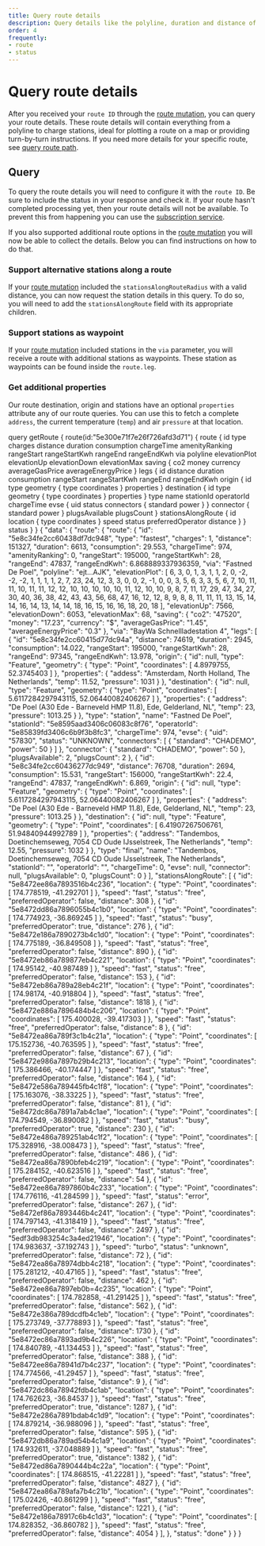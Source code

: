 ```yaml
---
title: Query route details
description: Query details like the polyline, duration and distance of route 
order: 4
frequently: 
- route
- status
---
```


# Query route details
After you received your `route ID` through the [route mutation](/API-Reference/Routes/mutate-route), you can query your route details. These route details will contain everything from a polyline to charge stations, ideal for plotting a route on a map or providing turn-by-turn instructions. If you need more details for your specific route, see [query route path](/API-Reference/Routes/query-route-path-details).

<api-reference-actions example-url="https://examples.chargetrip.com/?id=route" url="https://playground.chargetrip.com/page=getRoute"></api-reference-actions>

## Query
To query the route details you will need to configure it with the `route ID`. Be sure to include the status in your response and check it. If your route hasn't completed processing yet, then your route details will not be available. To prevent this from happening you can use the [subscription service](/API-Reference/Routes/subscribe-to-route-updates).

If you also supported additional route options in the [route mutation]() you will now be able to collect the details. Below you can find instructions on how to do that.

### Support alternative stations along a route
If your [route mutation](/API-Reference/Routes/mutate-route) included the `stationsAlongRouteRadius` with a valid distance, you can now request the station details in this query. To do so, you will need to add the `stationsAlongRoute` field with its appropriate children.

### Support stations as waypoint
If your [route mutation](/API-Reference/Routes/mutate-route) included stations in the `via` parameter, you will receive a route with additional stations as waypoints. These station as waypoints can be found inside the `route.leg`.

### Get additional properties
Our route destination, origin and stations have an optional `properties` attribute any of our route queries. You can use this to fetch a complete `address`, the current temperature (`temp`) and air `pressure` at that location. 

<schema name="route" :frequent="frequently"></schema>

<response error="route"></response>

<playground>
<code-block lang="graphql" type="query">					
query getRoute {
  route(id:"5e300e71f7e26f726afd3d71") {
    route {
      id
      type
      charges
      distance
      duration
      consumption
      chargeTime
      amenityRanking
      rangeStart
      rangeStartKwh
      rangeEnd
      rangeEndKwh
      via
      polyline
      elevationPlot
      elevationUp
      elevationDown
      elevationMax
      saving {
        co2
        money
        currency
        averageGasPrice
        averageEnergyPrice
      }
      legs {
        id
        distance
        duration
        consumption
        rangeStart
        rangeStartKwh
        rangeEnd
        rangeEndKwh
        origin {
          id
          type
          geometry {
            type
            coordinates
          }
          properties
        }
        destination {
          id
          type
          geometry {
            type
            coordinates
          }
          properties
        }
        type
        name
        stationId
        operatorId
        chargeTime
        evse {
          uid
          status
          connectors {
            standard
            power
          }
        }
        connector {
          standard
          power
        }
        plugsAvailable
        plugsCount
      }
      stationsAlongRoute {
        id
        location {
          type
          coordinates
        }
        speed
        status
        preferredOperator
        distance
      }
    }
    status
  }
}
</code-block>
<code-block lang="json" type="response">
{
  "data": {
    "route": {
      "route": {
        "id": "5e8c34fe2cc60438df7dc948",
        "type": "fastest",
        "charges": 1,
        "distance": 151327,
        "duration": 6613,
        "consumption": 29.553,
        "chargeTime": 974,
        "amenityRanking": 0,
        "rangeStart": 195000,
        "rangeStartKwh": 28,
        "rangeEnd": 47837,
        "rangeEndKwh": 6.868889337936359,
        "via": "Fastned De Poel",
        "polyline": "ejt...AJK",
        "elevationPlot": [
          6,
          3,
          0,
          1,
          3,
          1,
          1,
          2,
          0,
          -2,
          -2,
          -2,
          1,
          1,
          1,
          1,
          2,
          7,
          23,
          24,
          12,
          3,
          3,
          0,
          0,
          2,
          -1,
          0,
          0,
          3,
          5,
          6,
          3,
          3,
          5,
          6,
          7,
          10,
          11,
          11,
          10,
          11,
          11,
          12,
          12,
          10,
          10,
          10,
          10,
          10,
          11,
          12,
          10,
          10,
          9,
          8,
          7,
          11,
          17,
          29,
          47,
          34,
          27,
          30,
          40,
          36,
          38,
          42,
          43,
          43,
          56,
          68,
          47,
          16,
          12,
          12,
          8,
          9,
          8,
          8,
          11,
          11,
          11,
          13,
          15,
          14,
          14,
          16,
          14,
          13,
          14,
          14,
          18,
          16,
          15,
          16,
          16,
          18,
          20,
          18
        ],
        "elevationUp": 7566,
        "elevationDown": 6053,
        "elevationMax": 68,
        "saving": {
          "co2": "47520",
          "money": "17.23",
          "currency": "$",
          "averageGasPrice": "1.45",
          "averageEnergyPrice": "0.3"
        },
        "via": "BayWa Schnellladestation 4",
        "legs": [
          {
            "id": "5e8c34fe2cc60415d77dc94a",
            "distance": 74619,
            "duration": 2945,
            "consumption": 14.022,
            "rangeStart": 195000,
            "rangeStartKwh": 28,
            "rangeEnd": 97345,
            "rangeEndKwh": 13.978,
            "origin": {
              "id": null,
              "type": "Feature",
              "geometry": {
                "type": "Point",
                "coordinates": [
                  4.8979755,
                  52.3745403
                ]
              },
              "properties": {
                "addess": "Amsterdam, North Holland, The Netherlands",
                "temp": 11.52,
                "pressure": 1031
              }
            },
            "destination": {
              "id": null,
              "type": "Feature",
              "geometry": {
                "type": "Point",
                "coordinates": [
                  5.6117284297943115,
                  52.06440082406267
                ]
              },
              "properties": {
                "address": "De Poel (A30 Ede - Barneveld HMP 11.8), Ede, Gelderland, NL",
                "temp": 23,
                "pressure": 1013.25
              }
            },
            "type": "station",
            "name": "Fastned De Poel",
            "stationId": "5e8595aad3406c06083c8f76",
            "operatorId": "5e85839fd3406c6b9f3b8fc3",
            "chargeTime": 974,
            "evse": {
              "uid": "57830",
              "status": "UNKNOWN",
              "connectors": [
                {
                  "standard": "CHADEMO",
                  "power": 50
                }
              ]
            },
            "connector": {
              "standard": "CHADEMO",
              "power": 50
            },
            "plugsAvailable": 2,
            "plugsCount": 2
          },
          {
            "id": "5e8c34fe2cc60436277dc949",
            "distance": 76708,
            "duration": 2694,
            "consumption": 15.531,
            "rangeStart": 156000,
            "rangeStartKwh": 22.4,
            "rangeEnd": 47837,
            "rangeEndKwh": 6.869,
            "origin": {
              "id": null,
              "type": "Feature",
              "geometry": {
                "type": "Point",
                "coordinates": [
                  5.6117284297943115,
                  52.06440082406267
                ]
              },
              "properties": {
                "address": "De Poel (A30 Ede - Barneveld HMP 11.8), Ede, Gelderland, NL",
                "temp": 23,
                "pressure": 1013.25
              }
            },
            "destination": {
              "id": null,
              "type": "Feature",
              "geometry": {
                "type": "Point",
                "coordinates": [
                  6.41907267506761,
                  51.94840944992789
                ]
              },
              "properties": {
                "address": "Tandembos, Doetinchemseweg, 7054 CD Oude IJsselstreek, The Netherlands",
                "temp": 12.55,
                "pressure": 1032
              }
            },
            "type": "final",
            "name": "Tandembos, Doetinchemseweg, 7054 CD Oude IJsselstreek, The Netherlands",
            "stationId": "",
            "operatorId": "",
            "chargeTime": 0,
            "evse": null,
            "connector": null,
            "plugsAvailable": 0,
            "plugsCount": 0
          }
        ],
        "stationsAlongRoute": [
          {
            "id": "5e8472ee86a7893516b4c236",
            "location": {
              "type": "Point",
              "coordinates": [
                174.778519,
                -41.292701
              ]
            },
            "speed": "fast",
            "status": "free",
            "preferredOperator": false,
            "distance": 308
          },
          {
            "id": "5e8472dd86a7896055b4c1b0",
            "location": {
              "type": "Point",
              "coordinates": [
                174.774923,
                -36.869245
              ]
            },
            "speed": "fast",
            "status": "busy",
            "preferredOperator": true,
            "distance": 276
          },
          {
            "id": "5e8472e186a7890273b4c1d0",
            "location": {
              "type": "Point",
              "coordinates": [
                174.775189,
                -36.849508
              ]
            },
            "speed": "fast",
            "status": "free",
            "preferredOperator": false,
            "distance": 890
          },
          {
            "id": "5e8472eb86a789877eb4c221",
            "location": {
              "type": "Point",
              "coordinates": [
                174.95142,
                -40.987489
              ]
            },
            "speed": "fast",
            "status": "free",
            "preferredOperator": false,
            "distance": 153
          },
          {
            "id": "5e8472eb86a789a28eb4c21f",
            "location": {
              "type": "Point",
              "coordinates": [
                174.98174,
                -40.918804
              ]
            },
            "speed": "fast",
            "status": "free",
            "preferredOperator": false,
            "distance": 1818
          },
          {
            "id": "5e8472e886a7896484b4c206",
            "location": {
              "type": "Point",
              "coordinates": [
                175.400028,
                -39.417303
              ]
            },
            "speed": "fast",
            "status": "free",
            "preferredOperator": false,
            "distance": 8
          },
          {
            "id": "5e8472ea86a789f3c1b4c21a",
            "location": {
              "type": "Point",
              "coordinates": [
                175.152736,
                -40.763595
              ]
            },
            "speed": "fast",
            "status": "free",
            "preferredOperator": false,
            "distance": 67
          },
          {
            "id": "5e8472e986a7897b29b4c213",
            "location": {
              "type": "Point",
              "coordinates": [
                175.386466,
                -40.174447
              ]
            },
            "speed": "fast",
            "status": "free",
            "preferredOperator": false,
            "distance": 164
          },
          {
            "id": "5e8472e586a789445fb4c1f8",
            "location": {
              "type": "Point",
              "coordinates": [
                175.163076,
                -38.33225
              ]
            },
            "speed": "fast",
            "status": "free",
            "preferredOperator": false,
            "distance": 81
          },
          {
            "id": "5e8472dc86a7891a7ab4c1ae",
            "location": {
              "type": "Point",
              "coordinates": [
                174.794549,
                -36.890082
              ]
            },
            "speed": "fast",
            "status": "busy",
            "preferredOperator": true,
            "distance": 230
          },
          {
            "id": "5e8472e486a789251ab4c1f2",
            "location": {
              "type": "Point",
              "coordinates": [
                175.328916,
                -38.008473
              ]
            },
            "speed": "fast",
            "status": "free",
            "preferredOperator": false,
            "distance": 486
          },
          {
            "id": "5e8472ea86a7890bfeb4c219",
            "location": {
              "type": "Point",
              "coordinates": [
                175.284152,
                -40.623516
              ]
            },
            "speed": "fast",
            "status": "free",
            "preferredOperator": false,
            "distance": 54
          },
          {
            "id": "5e8472ee86a7897860b4c233",
            "location": {
              "type": "Point",
              "coordinates": [
                174.776116,
                -41.284599
              ]
            },
            "speed": "fast",
            "status": "error",
            "preferredOperator": false,
            "distance": 267
          },
          {
            "id": "5e8472ef86a7893446b4c241",
            "location": {
              "type": "Point",
              "coordinates": [
                174.797143,
                -41.318419
              ]
            },
            "speed": "fast",
            "status": "free",
            "preferredOperator": false,
            "distance": 2497
          },
          {
            "id": "5edf3db983254c3a4ed21946",
            "location": {
              "type": "Point",
              "coordinates": [
                174.983637,
                -37.192743
              ]
            },
            "speed": "turbo",
            "status": "unknown",
            "preferredOperator": false,
            "distance": 72
          },
          {
            "id": "5e8472ea86a78974dbb4c218",
            "location": {
              "type": "Point",
              "coordinates": [
                175.281212,
                -40.47165
              ]
            },
            "speed": "fast",
            "status": "free",
            "preferredOperator": false,
            "distance": 462
          },
          {
            "id": "5e8472ee86a7897eb0b=4c235",
            "location": {
              "type": "Point",
              "coordinates": [
                174.782858,
                -41.291425
              ]
            },
            "speed": "fast",
            "status": "free",
            "preferredOperator": false,
            "distance": 562
          },
          {
            "id": "5e8472e386a789dcdfb4c1eb",
            "location": {
              "type": "Point",
              "coordinates": [
                175.273749,
                -37.778893
              ]
            },
            "speed": "fast",
            "status": "free",
            "preferredOperator": false,
            "distance": 1730
          },
          {
            "id": "5e8472ec86a7893ad9b4c226",
            "location": {
              "type": "Point",
              "coordinates": [
                174.840789,
                -41.134453
              ]
            },
            "speed": "fast",
            "status": "free",
            "preferredOperator": false,
            "distance": 388
          },
          {
            "id": "5e8472ee86a78941d7b4c237",
            "location": {
              "type": "Point",
              "coordinates": [
                174.774566,
                -41.29457
              ]
            },
            "speed": "fast",
            "status": "free",
            "preferredOperator": false,
            "distance": 9
          },
          {
            "id": "5e8472dc86a78942fdb4c1ab",
            "location": {
              "type": "Point",
              "coordinates": [
                174.762623,
                -36.84537
              ]
            },
            "speed": "fast",
            "status": "free",
            "preferredOperator": true,
            "distance": 1287
          },
          {
            "id": "5e8472e286a7891bdab4c1d9",
            "location": {
              "type": "Point",
              "coordinates": [
                174.879214,
                -36.988096
              ]
            },
            "speed": "fast",
            "status": "free",
            "preferredOperator": false,
            "distance": 595
          },
          {
            "id": "5e8472db86a789ad54b4c1a9",
            "location": {
              "type": "Point",
              "coordinates": [
                174.932611,
                -37.048889
              ]
            },
            "speed": "fast",
            "status": "free",
            "preferredOperator": true,
            "distance": 1382
          },
          {
            "id": "5e8472ed86a7890444b4c22a",
            "location": {
              "type": "Point",
              "coordinates": [
                174.868515,
                -41.22281
              ]
            },
            "speed": "fast",
            "status": "free",
            "preferredOperator": false,
            "distance": 4827
          },
          {
            "id": "5e8472ea86a789afa7b4c21b",
            "location": {
              "type": "Point",
              "coordinates": [
                175.02426,
                -40.861299
              ]
            },
            "speed": "fast",
            "status": "free",
            "preferredOperator": false,
            "distance": 1221
          },
          {
            "id": "5e8472e186a78917c6b4c1d3",
            "location": {
              "type": "Point",
              "coordinates": [
                174.828352,
                -36.860782
              ]
            },
            "speed": "fast",
            "status": "free",
            "preferredOperator": false,
            "distance": 4054
          }
        ],
      },
      "status": "done"
    }
  }
}
</code-block>
</playground>
